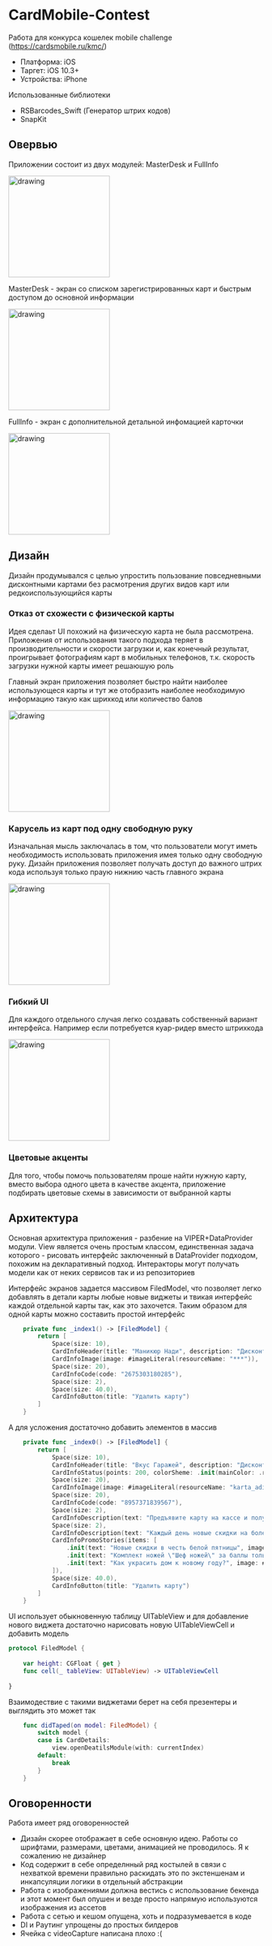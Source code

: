 
# CardMobile-Contest

Работа для конкурса кошелек mobile challenge (https://cardsmobile.ru/kmc/)

- Платформа: iOS
- Таргет: iOS 10.3+
- Устройства: iPhone

Использованные библиотеки

- RSBarcodes_Swift (Генератор штрих кодов)
- SnapKit

## Овервью

Приложении состоит из двух модулей: MasterDesk и FullInfo

<img src="https://github.com/reability/cardsmobile.ru-Contest/blob/main/Img/IMG-1316.gif" alt="drawing" width="200"/>

MasterDesk - экран со списком зарегистрированных карт и быстрым доступом до основной информации

<img src="https://github.com/reability/cardsmobile.ru-Contest/blob/main/Img/screen3.jpeg" alt="drawing" width="200"/>

FullInfo - экран с дополнительной детальной инфомацией карточки

<img src="https://github.com/reability/cardsmobile.ru-Contest/blob/main/Img/screen1.jpeg" alt="drawing" width="200"/>

## Дизайн

Дизайн продумывался с целью упростить пользование повседневными дисконтными картами без расмотрения других видов карт или редкоиспользующийся карты

### Отказ от схожести с физической карты

Идея сделаьт UI похожий на физическую карта не была рассмотрена. Приложения от использования такого подхода теряет в производительности и скорости загрузки и, как конечный результат, проигрывает фотографиям карт в мобильных телефонов, т.к. скорость загрузки нужной карты имеет решаюшую роль

Главный экран приложения позволяет быстро найти наиболее использующеся карты и тут же отобразить наиболее необходимую информацию такую как шрихкод или количество балов

<img src="https://github.com/reability/cardsmobile.ru-Contest/blob/main/Img/screen2.jpeg" alt="drawing" width="200"/>

### Карусель из карт под одну свободную руку

Изначальная мысль заключалась в том, что пользователи могут иметь необходимость использовать приложения имея только одну свободную руку. Дизайн приложения позволяет получать доступ до важного штрих кода используя только праую нижнию часть главного экрана

<img src="https://github.com/reability/cardsmobile.ru-Contest/blob/main/Img/IMG-1315.gif" alt="drawing" width="200"/>

### Гибкий UI

Для каждого отдельного случая легко создавать собственный вариант интерфейса. Например если потребуется куар-ридер вместо штрихкода


<img src="https://github.com/reability/cardsmobile.ru-Contest/blob/main/Img/IMG-1317-1.gif" alt="drawing" width="200"/>

### Цветовые акценты

Для того, чтобы помочь пользователям проше найти нужную карту, вместо выбора одного цвета в качестве акцента, приложение подбирать цветовые схемы в зависимости от выбранной карты

## Архитектура

Основная архитектура приложения - разбение на VIPER+DataProvider модули. View является очень простым классом, единственная задача которого - рисовать интерфейс заключенный в DataProvider подходом, похожим на декларативный подход. Интеракторы могут получать модели как от неких сервисов так и из репозиториев

Интерфейс экранов задается массивом FiledModel, что позволяет легко добавлять в детали карты любые новые виджеты и твикая интерфейс каждой отдельной карты так, как это захочется. Таким образом для одной карты можно составить простой интерфейс

```swift
    private func _index1() -> [FiledModel] {
        return [
            Space(size: 10),
            CardInfoHeader(title: "Маникюр Нади", description: "Дисконтная карта"),
            CardInfoImage(image: #imageLiteral(resourceName: "***")),
            Space(size: 20),
            CardInfoCode(code: "2675303180285"),
            Space(size: 2),
            Space(size: 40.0),
            CardInfoButton(title: "Удалить карту")
        ]
    }
```

А для усложения достаточно добавить элементов в массив

```swift
    private func _index0() -> [FiledModel] {
        return [
            Space(size: 10),
            CardInfoHeader(title: "Вкус Гаражей", description: "Дисконтная карта"),
            CardInfoStatus(points: 200, colorSheme: .init(mainColor: .red, complementaryColor: .white)),
            Space(size: 20),
            CardInfoImage(image: #imageLiteral(resourceName: "karta_adidas_standart")),
            Space(size: 20),
            CardInfoCode(code: "8957371839567"),
            Space(size: 2),
            CardInfoDescription(text: "Предъявите карту на кассе и получите 5% от суммы в балах. Оплачивайте до 50% покупки с помощью баллов. Каждые 10 баллов переводятся в 1 рубль"),
            Space(size: 2),
            CardInfoDescription(text: "Каждый день новые скидки на более чем 2000 товаров"),
            CardInfoPromoStories(items: [
                .init(text: "Новые скидки в честь белой пятницы", image: #imageLiteral(resourceName: "3074113-200")),
                .init(text: "Комплект ножей \"Шеф ножей\" за баллы только в декабре. Узнайте больше ", image: #imageLiteral(resourceName: "3074113-200")),
                .init(text: "Как украсить дом к новому году?", image: #imageLiteral(resourceName: "3074113-200")),
            ]),
            Space(size: 40.0),
            CardInfoButton(title: "Удалить карту")
        ]
    }
```

UI использует обыкновенную таблицу UITableView и для добавление нового виджета достаточно нарисовать новую UITableViewCell и добавить модель

```swift
protocol FiledModel {
    
    var height: CGFloat { get }
    func cell(_ tableView: UITableView) -> UITableViewCell
    
}
```

Взаимодествие с такими виджетами берет на себя презентеры и выглядить это может так

```swift
    func didTaped(on model: FiledModel) {
        switch model {
        case is CardDetails:
            view.openDeatilsModule(with: currentIndex)
        default:
            break
        }
    }
```

## Оговоренности

Работа имеет ряд оговоренностей

- Дизайн скорее отображает в себе основную идею. Работы со шрифтами, размерами, цветами, анимацией не проводилось. Я к сожалению не дизайнер
- Код содержит в себе определнный ряд костылей в связи с нехваткой времени правильно раскидать это по экстеншенам и инкапсуляции логики в отдельный абстракции
- Работа с изображениями должна вестись с использование бекенда и этот момент был опушен и везде просто напрямую используются изображения из ассетов
- Работа с сетью и кешом опущена, хоть и подразумевается в коде
- DI и Раутинг упрощены до простых билдеров
- Ячейка с videoCapture написана плохо :(



